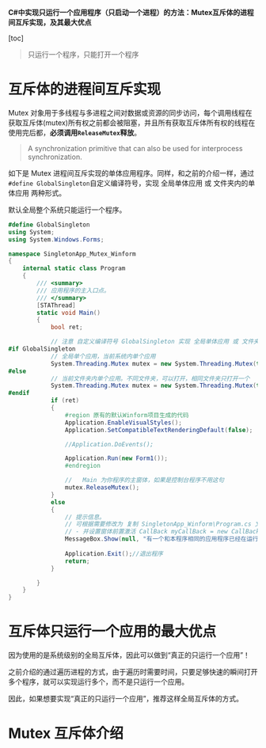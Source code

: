 **C#中实现只运行一个应用程序（只启动一个进程）的方法：Mutex互斥体的进程间互斥实现，及其最大优点**

[toc]

> 只运行一个程序，只能打开一个程序

# 互斥体的进程间互斥实现

Mutex 对象用于多线程与多进程之间对数据或资源的同步访问，每个调用线程在获取互斥体(mutex)所有权之前都会被阻塞，并且所有获取互斥体所有权的线程在使用完后都，**必须调用`ReleaseMutex`释放**。

> A synchronization primitive that can also be used for interprocess synchronization.

如下是 Mutex 进程间互斥实现的单体应用程序。同样，和之前的介绍一样，通过`#define GlobalSingleton`自定义编译符号，实现 全局单体应用 或 文件夹内的单体应用 两种形式。

默认全局整个系统只能运行一个程序。

```C#
#define GlobalSingleton
using System;
using System.Windows.Forms;

namespace SingletonApp_Mutex_Winform
{
    internal static class Program
    {
        /// <summary>
        /// 应用程序的主入口点。
        /// </summary>
        [STAThread]
        static void Main()
        {
            bool ret;

            // 注意 自定义编译符号 GlobalSingleton 实现 全局单体应用 或 文件夹内单体应用，可根据  注释#define GlobalSingleton
#if GlobalSingleton
            // 全局单个应用，当前系统内单个应用
            System.Threading.Mutex mutex = new System.Threading.Mutex(true, Application.ProductName, out ret);
#else
            // 当前文件夹内单个应用。不同文件夹，可以打开，相同文件夹只打开一个
            System.Threading.Mutex mutex = new System.Threading.Mutex(true, Application.ExecutablePath.Replace("\\",""), out ret);
#endif
            if (ret)
            {
                #region 原有的默认Winform项目生成的代码
                Application.EnableVisualStyles();
                Application.SetCompatibleTextRenderingDefault(false);

                //Application.DoEvents();

                Application.Run(new Form1());
                #endregion

                //   Main 为你程序的主窗体，如果是控制台程序不用这句   
                mutex.ReleaseMutex();
            }
            else
            {
                // 提示信息。
                // 可根据需要修改为 复制 SingletonApp_Winform\Program.cs 文件内的进程获取代码 myProcess = GetRunningInstance();
                // - 并设置窗体前置激活 CallBack myCallBack = new CallBack(FindAppWindow);EnumWindows(myCallBack, 0); 或 HandleRunningInstanceWhnd(myProcess);
                MessageBox.Show(null, "有一个和本程序相同的应用程序已经在运行，请不要同时运行多个程序。", Application.ProductName, MessageBoxButtons.OK, MessageBoxIcon.Warning);
                   
                Application.Exit();//退出程序
                return;
            }

        }
    }
}
```

# 互斥体只运行一个应用的最大优点

因为使用的是系统级别的全局互斥体，因此可以做到“真正的只运行一个应用”！

之前介绍的通过遍历进程的方式，由于遍历时需要时间，只要足够快速的瞬间打开多个程序，就可以实现运行多个，而不是只运行一个应用。

因此，如果想要实现“真正的只运行一个应用”，推荐这样全局互斥体的方式。

# Mutex 互斥体介绍

